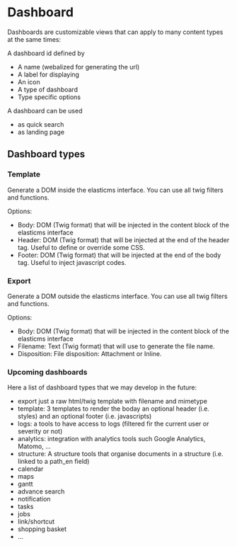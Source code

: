 # Dashboard

Dashboards are customizable views that can apply to many content types at the same times:

A dashboard id defined by
 - A name (webalized for generating the url)
 - A label for displaying
 - An icon
 - A type of dashboard
 - Type specific options

A dashboard can be used 
 - as quick search
 - as landing page


## Dashboard types

### Template

Generate a DOM inside the elasticms interface. You can use all twig filters and functions.

Options:
- Body: DOM (Twig format) that will be injected in the content block of the elasticms interface
- Header: DOM (Twig format) that will be injected at the end of the header tag. Useful to define or override some CSS.
- Footer: DOM (Twig format) that will be injected at the end of the body tag. Useful to inject javascript codes.


### Export
Generate a DOM outside the elasticms interface. You can use all twig filters and functions.

Options:
- Body: DOM (Twig format) that will be injected in the content block of the elasticms interface
- Filename: Text (Twig format) that will use to generate the file name.
- Disposition: File disposition: Attachment or Inline.


### Upcoming dashboards

Here a list of dashboard types that we may  develop in the future:

- export just a raw html/twig template with filename and mimetype
- template: 3 templates to render the boday an optional header (i.e. styles) and an optional footer (i.e. javascripts)
- logs: a tools to have access to logs (filtered fir the current user or severity or not)
- analytics: integration with analytics tools such Google Analytics, Matomo, ...
- structure: A structure tools that organise documents in a structure (i.e. linked to a path_en field)
- calendar
- maps
- gantt
- advance search
- notification
- tasks
- jobs
- link/shortcut
- shopping basket
- ...

